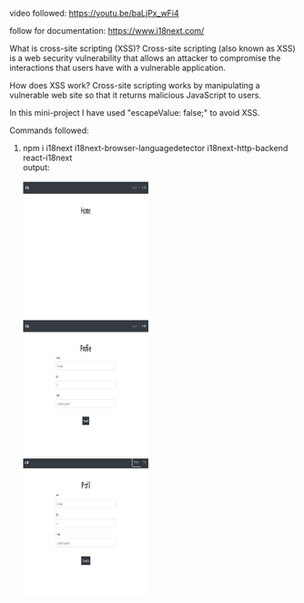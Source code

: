 video followed:
https://youtu.be/baLjPx_wFi4

follow for documentation:
https://www.i18next.com/

What is cross-site scripting (XSS)?
Cross-site scripting (also known as XSS) is a web security vulnerability that allows an attacker to compromise the interactions that users have with a vulnerable application.

How does XSS work?
Cross-site scripting works by manipulating a vulnerable web site so that it returns malicious JavaScript to users.

In this mini-project I have used "escapeValue: false;" to avoid XSS.

Commands followed:

1. npm i i18next i18next-browser-languagedetector i18next-http-backend react-i18next
   </br>
   output:
   <br>
   <br>
   <img src="img/Screenshot1.png" width="220" height="240" />
   <br>
   <img src="img/Screenshot2.png" width="220" height="240" />
   <br>
   <img src="img/Screenshot3.png" width="220" height="240" />
